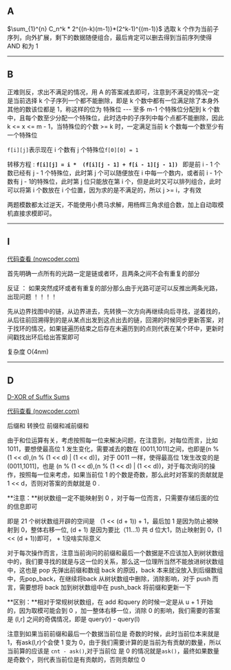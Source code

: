 ## A

$\sum_{1}^{n}  C_n^k * 2^{(n-k)(m-1)}*(2^k-1)^{(m-1)}$    选取 k 个作为当前子序列，向外扩展，剩下的数据随便组合，最后肯定可以删去得到当前序列使得 AND 和为 1

---

## B

正难则反，求出不满足的情况，用 A 的答案减去即可，注意到不满足的情况一定是当前选择 k 个子序列一个都不能删除，即是 k 个数中都有一位满足除了本身外其他的数该位都是 1，称这样的位为 特殊位  --- 至多 m-1 个特殊位分配到 k 个数中，且每个数至少分配一个特殊位，此时选中的子序列中每个点都不能删除，因此 k <= x <= m - 1，当特殊位的个数 >= k 时，一定满足当前 k 个数每一个数至少有一个特殊位

`f[i][j]`表示现在  i 个数有 j 个特殊位`f[0][0] = 1`

转移方程 : **`f[i][j] = i *  (f[i][j - 1] + f[i - 1][j - 1]) `** 即是前 i - 1 个数已经有 j - 1 个特殊位，此时第 j 个可以随便放在 i 中每一个数内，或者前 i - 1个数有 j - 1的特殊位，此时第 j 位只能放在第 i 个，但是此时又可以排列组合，此时可以将第 i 个数放在 i 个位置，因为求的是不满足的，所以 j >= i，才有效  

两题模数都太过逆天，不能使用小费马求解，用杨辉三角求组合数，加上自动取模机直接求模即可。



---

## I   

[代码查看 (nowcoder.com)](https://ac.nowcoder.com/acm/contest/view-submission?submissionId=70195721)

首先明确一点所有的光路一定是链或者环，且两条之间不会有重复的部分

反证 ： 如果突然成环或者有重复的部分那么由于光路可逆可以反推出两条光路，出现问题 ！！！！

先从边界找图中的链，从边界进去，先转换一次方向再继续向后寻找，逆着找的，从后往前回溯得到的是从某点出发到这点出去的链，回溯的时候同步更新答案，对于找环的情况，如果链遍历结束之后存在未遍历到的点则代表在某个环中，更新时间戳找出环后给出答案即可

复杂度 O(4nm)



---

## D 

[D-XOR of Suffix Sums](https://ac.nowcoder.com/acm/contest/81596/D)

[代码查看 (nowcoder.com)](https://ac.nowcoder.com/acm/contest/view-submission?submissionId=70389001)

后缀和 转换位 前缀和减前缀和

由于和位运算有关，考虑按照每一位来解决问题，在注意到，对每位而言，比如 1011，要想使最高位 1 发生变化，需要减去的数在 (0011,1011]之间，也即是(n % (1 << d),(n % (1 << d) | (1 << d)]，对于 0011 一样，使得最高位 1发生改变的是 (0011,1011]，也是 (n % (1 << d),(n % (1 << d) | (1 << d))，对于每次询问的操作，按照每一位来考虑，如果当前位 1 的个数是奇数，那么此时对答案的贡献就是 1 << d，否则对答案的贡献就是 0 .

**注意：**树状数组一定不能映射到 0 ，对于每一位而言，只需要存储后面的位的信息即可

即是  21 个树状数组开辟的空间是 （1 << (d  + 1)) + 1，最后加 1 是因为防止被映射到 0，整体右移一位, (d + 1) 是因为要比（11...1) 共 d 位大1，防止映射到 0，(1 << (d + 1))即可， + 1没啥实际意义

对于每次操作而言，注意当前询问的前缀和最后一个数据是不应该加入到树状数组中的，我们要寻找的就是与这一位的关系，那么这一位理所当然不能放进树状数组中，这也是 pop 先弹出前缀和数组 back 的原因，back 本来就没放入到后缀数组中，先pop_back，在继续将back 从树状数组中删除，消除影响，对于 push 而言，需要想将 back 加到树状数组中在 push_back 将前缀和更新一下

**区别：**相对于常规树状数组，在 add 和query 的时候一定是从 u + 1 开始的，因为取模可能会到 0 ，加一整体右移一位，消除 0 的影响，我们需要的答案是 (l,r] 之间的奇偶情况，即是 query(r) - query(l)

注意到如果当前前缀和最后一个数据当前位是 奇数的时候，此时当前位本来就是 1，有ask(l,r)个会使 1 变为 0，由于我们需要计算的是当前为有贡献的数量，所以当前算的应该是 `cnt - ask()`,对于当前位 是 0 的情况就是`ask()`，最终如果数量是奇数个，则代表当前位是有贡献的，否则贡献位 0


